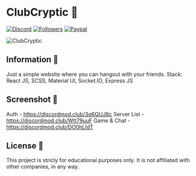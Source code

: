 # ClubCryptic 🎉️

[![Discord](https://img.shields.io/badge/Author%20By-Typedef%202604-green?label=DISCORD&labelColor=black&logo=Discord&logoColor=FFFFFF&color=DE332B&style=for-the-badge)](https://discord.com/users/746865227471257702) [![Followers](https://img.shields.io/github/followers/stephenasuncionDEV?color=DE332B&labelColor=black&style=for-the-badge)](https://github.com/stephenasuncionDEV/) [![Paypal](https://img.shields.io/badge/Paypal-Thanks-orange?color=DE332B&label=Paypal&labelColor=black&style=for-the-badge)](https://paypal.me/StebXadmin?country.x=CA&locale.x=en_US)

![ClubCryptic](https://cdn.upload.systems/uploads/Vyx8Ft2S.png)

## Information 📜

Just a simple website where you can hangout with your friends. 
Stack: React JS, SCSS, Material UI, Socket.IO, Express JS


## Screenshot 📸

Auth - https://discordmod.club/3q6QUJ8c
Server List - https://discordmod.club/Wtt79uuF
Game & Chat - https://discordmod.club/DO0hLIdT


## License 🚀️

This project is stricly for educational purposes only. It is not affiliated with other companies, in any way.
